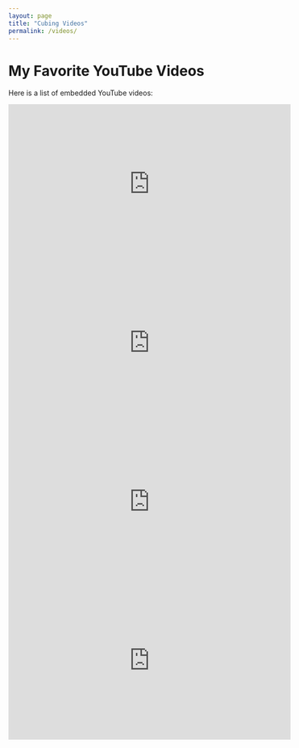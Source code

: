 ```yaml
---
layout: page
title: "Cubing Videos"
permalink: /videos/
---
```


# My Favorite YouTube Videos

Here is a list of embedded YouTube videos:
<iframe width="560" height="315" src="https://www.youtube.com/embed/JYDWOOUVnT0" 
  title="Another Cool Video" frameborder="0" 
  allow="accelerometer; autoplay; clipboard-write; encrypted-media; gyroscope; picture-in-picture" 
  allowfullscreen>
</iframe>

<iframe width="560" height="315" src="https://www.youtube.com/embed/64urkNl1ELI" 
  title="Another Cool Video" frameborder="0" 
  allow="accelerometer; autoplay; clipboard-write; encrypted-media; gyroscope; picture-in-picture" 
  allowfullscreen>
</iframe>

<iframe width="560" height="315" src="https://www.youtube.com/embed/A22u5tl_JUA" 
  title="Another Cool Video" frameborder="0" 
  allow="accelerometer; autoplay; clipboard-write; encrypted-media; gyroscope; picture-in-picture" 
  allowfullscreen>
</iframe>

<iframe width="560" height="315" src="https://www.youtube.com/embed/Nmz0cAORMWM" 
  title="Another Cool Video" frameborder="0" 
  allow="accelerometer; autoplay; clipboard-write; encrypted-media; gyroscope; picture-in-picture" 
  allowfullscreen>
</iframe>
